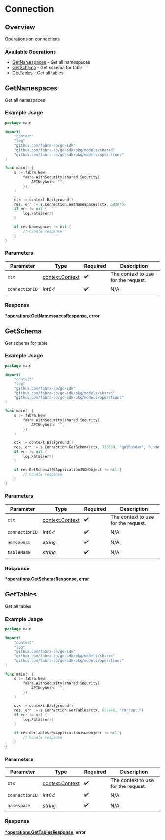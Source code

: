 # Connection

## Overview

Operations on connections

### Available Operations

* [GetNamespaces](#getnamespaces) - Get all namespaces
* [GetSchema](#getschema) - Get schema for table
* [GetTables](#gettables) - Get all tables

## GetNamespaces

Get all namespaces

### Example Usage

```go
package main

import(
	"context"
	"log"
	"github.com/fabra-io/go-sdk"
	"github.com/fabra-io/go-sdk/pkg/models/shared"
	"github.com/fabra-io/go-sdk/pkg/models/operations"
)

func main() {
    s := fabra.New(
        fabra.WithSecurity(shared.Security{
            APIKeyAuth: "",
        }),
    )

    ctx := context.Background()
    res, err := s.Connection.GetNamespaces(ctx, 592845)
    if err != nil {
        log.Fatal(err)
    }

    if res.Namespaces != nil {
        // handle response
    }
}
```

### Parameters

| Parameter                                             | Type                                                  | Required                                              | Description                                           |
| ----------------------------------------------------- | ----------------------------------------------------- | ----------------------------------------------------- | ----------------------------------------------------- |
| `ctx`                                                 | [context.Context](https://pkg.go.dev/context#Context) | :heavy_check_mark:                                    | The context to use for the request.                   |
| `connectionID`                                        | *int64*                                               | :heavy_check_mark:                                    | N/A                                                   |


### Response

**[*operations.GetNamespacesResponse](../../models/operations/getnamespacesresponse.md), error**


## GetSchema

Get schema for table

### Example Usage

```go
package main

import(
	"context"
	"log"
	"github.com/fabra-io/go-sdk"
	"github.com/fabra-io/go-sdk/pkg/models/shared"
	"github.com/fabra-io/go-sdk/pkg/models/operations"
)

func main() {
    s := fabra.New(
        fabra.WithSecurity(shared.Security{
            APIKeyAuth: "",
        }),
    )

    ctx := context.Background()
    res, err := s.Connection.GetSchema(ctx, 715190, "quibusdam", "unde")
    if err != nil {
        log.Fatal(err)
    }

    if res.GetSchema200ApplicationJSONObject != nil {
        // handle response
    }
}
```

### Parameters

| Parameter                                             | Type                                                  | Required                                              | Description                                           |
| ----------------------------------------------------- | ----------------------------------------------------- | ----------------------------------------------------- | ----------------------------------------------------- |
| `ctx`                                                 | [context.Context](https://pkg.go.dev/context#Context) | :heavy_check_mark:                                    | The context to use for the request.                   |
| `connectionID`                                        | *int64*                                               | :heavy_check_mark:                                    | N/A                                                   |
| `namespace`                                           | *string*                                              | :heavy_check_mark:                                    | N/A                                                   |
| `tableName`                                           | *string*                                              | :heavy_check_mark:                                    | N/A                                                   |


### Response

**[*operations.GetSchemaResponse](../../models/operations/getschemaresponse.md), error**


## GetTables

Get all tables

### Example Usage

```go
package main

import(
	"context"
	"log"
	"github.com/fabra-io/go-sdk"
	"github.com/fabra-io/go-sdk/pkg/models/shared"
	"github.com/fabra-io/go-sdk/pkg/models/operations"
)

func main() {
    s := fabra.New(
        fabra.WithSecurity(shared.Security{
            APIKeyAuth: "",
        }),
    )

    ctx := context.Background()
    res, err := s.Connection.GetTables(ctx, 857946, "corrupti")
    if err != nil {
        log.Fatal(err)
    }

    if res.GetTables200ApplicationJSONObject != nil {
        // handle response
    }
}
```

### Parameters

| Parameter                                             | Type                                                  | Required                                              | Description                                           |
| ----------------------------------------------------- | ----------------------------------------------------- | ----------------------------------------------------- | ----------------------------------------------------- |
| `ctx`                                                 | [context.Context](https://pkg.go.dev/context#Context) | :heavy_check_mark:                                    | The context to use for the request.                   |
| `connectionID`                                        | *int64*                                               | :heavy_check_mark:                                    | N/A                                                   |
| `namespace`                                           | *string*                                              | :heavy_check_mark:                                    | N/A                                                   |


### Response

**[*operations.GetTablesResponse](../../models/operations/gettablesresponse.md), error**

